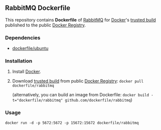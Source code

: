 ## RabbitMQ Dockerfile


This repository contains **Dockerfile** of [RabbitMQ](http://www.rabbitmq.com/) for [Docker](https://www.docker.io/)'s [trusted build](https://index.docker.io/u/dockerfile/rabbitmq/) published to the public [Docker Registry](https://index.docker.io/).


### Dependencies

* [dockerfile/ubuntu](http://dockerfile.github.io/#/ubuntu)


### Installation

1. Install [Docker](https://www.docker.io/).

2. Download [trusted build](https://index.docker.io/u/dockerfile/rabbitmq/) from public [Docker Registry](https://index.docker.io/): `docker pull dockerfile/rabbitmq`

   (alternatively, you can build an image from Dockerfile: `docker build -t="dockerfile/rabbitmq" github.com/dockerfile/rabbitmq`)


### Usage

    docker run -d -p 5672:5672 -p 15672:15672 dockerfile/rabbitmq
